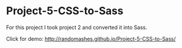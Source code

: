 # Project-5-CSS-to-Sass
For this project I took project 2 and converted it into Sass.

Click for demo: 
http://randomashes.github.io/Project-5-CSS-to-Sass/
